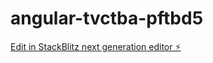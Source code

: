 # angular-tvctba-pftbd5

[Edit in StackBlitz next generation editor ⚡️](https://stackblitz.com/~/github.com/dheer-gupta-capium/angular-tvctba-pftbd5)